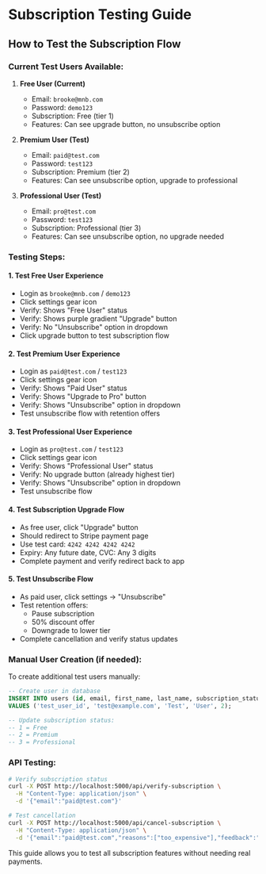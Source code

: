 # Subscription Testing Guide

## How to Test the Subscription Flow

### Current Test Users Available:

1. **Free User (Current)**
   - Email: `brooke@mnb.com`
   - Password: `demo123`
   - Subscription: Free (tier 1)
   - Features: Can see upgrade button, no unsubscribe option

2. **Premium User (Test)**
   - Email: `paid@test.com` 
   - Password: `test123`
   - Subscription: Premium (tier 2)
   - Features: Can see unsubscribe option, upgrade to professional

3. **Professional User (Test)**
   - Email: `pro@test.com`
   - Password: `test123`
   - Subscription: Professional (tier 3) 
   - Features: Can see unsubscribe option, no upgrade needed

### Testing Steps:

#### 1. Test Free User Experience
- Login as `brooke@mnb.com` / `demo123`
- Click settings gear icon
- Verify: Shows "Free User" status
- Verify: Shows purple gradient "Upgrade" button
- Verify: No "Unsubscribe" option in dropdown
- Click upgrade button to test subscription flow

#### 2. Test Premium User Experience  
- Login as `paid@test.com` / `test123`
- Click settings gear icon
- Verify: Shows "Paid User" status
- Verify: Shows "Upgrade to Pro" button
- Verify: Shows "Unsubscribe" option in dropdown
- Test unsubscribe flow with retention offers

#### 3. Test Professional User Experience
- Login as `pro@test.com` / `test123`
- Click settings gear icon  
- Verify: Shows "Professional User" status
- Verify: No upgrade button (already highest tier)
- Verify: Shows "Unsubscribe" option in dropdown
- Test unsubscribe flow

#### 4. Test Subscription Upgrade Flow
- As free user, click "Upgrade" button
- Should redirect to Stripe payment page
- Use test card: `4242 4242 4242 4242`
- Expiry: Any future date, CVC: Any 3 digits
- Complete payment and verify redirect back to app

#### 5. Test Unsubscribe Flow
- As paid user, click settings → "Unsubscribe"
- Test retention offers:
  - Pause subscription
  - 50% discount offer  
  - Downgrade to lower tier
- Complete cancellation and verify status updates

### Manual User Creation (if needed):

To create additional test users manually:

```sql
-- Create user in database
INSERT INTO users (id, email, first_name, last_name, subscription_status) 
VALUES ('test_user_id', 'test@example.com', 'Test', 'User', 2);

-- Update subscription status:
-- 1 = Free
-- 2 = Premium  
-- 3 = Professional
```

### API Testing:

```bash
# Verify subscription status
curl -X POST http://localhost:5000/api/verify-subscription \
  -H "Content-Type: application/json" \
  -d '{"email":"paid@test.com"}'

# Test cancellation
curl -X POST http://localhost:5000/api/cancel-subscription \
  -H "Content-Type: application/json" \
  -d '{"email":"paid@test.com","reasons":["too_expensive"],"feedback":"Testing"}'
```

This guide allows you to test all subscription features without needing real payments.